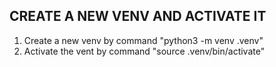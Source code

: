 ## CREATE A NEW VENV AND ACTIVATE IT
1. Create a new venv by command "python3 -m venv .venv"
2. Activate the vent by command "source .venv/bin/activate"